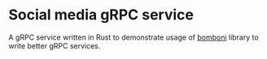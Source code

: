 # Social media gRPC service

A gRPC service written in Rust to demonstrate usage of
[bomboni](https://github.com/tinrab/bomboni) library to write better gRPC
services.

